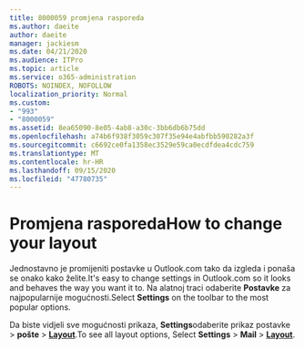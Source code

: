 ```yaml
---
title: 8000059 promjena rasporeda
ms.author: daeite
author: daeite
manager: jackiesm
ms.date: 04/21/2020
ms.audience: ITPro
ms.topic: article
ms.service: o365-administration
ROBOTS: NOINDEX, NOFOLLOW
localization_priority: Normal
ms.custom:
- "993"
- "8000059"
ms.assetid: 8ea65090-8e05-4ab8-a30c-3bb6db6b75dd
ms.openlocfilehash: a74b6f938f3059c307f35e94e4abfbb590282a3f
ms.sourcegitcommit: c6692ce0fa1358ec3529e59ca0ecdfdea4cdc759
ms.translationtype: MT
ms.contentlocale: hr-HR
ms.lasthandoff: 09/15/2020
ms.locfileid: "47780735"
---
```

# <a name="how-to-change-your-layout"></a><span data-ttu-id="14d5b-102">Promjena rasporeda</span><span class="sxs-lookup"><span data-stu-id="14d5b-102">How to change your layout</span></span>

<span data-ttu-id="14d5b-103">Jednostavno je promijeniti postavke u Outlook.com tako da izgleda i ponaša se onako kako želite.</span><span class="sxs-lookup"><span data-stu-id="14d5b-103">It's easy to change settings in Outlook.com so it looks and behaves the way you want it to.</span></span> <span data-ttu-id="14d5b-104">Na alatnoj traci odaberite **Postavke** za najpopularnije mogućnosti.</span><span class="sxs-lookup"><span data-stu-id="14d5b-104">Select **Settings** on the toolbar to the most popular options.</span></span>

<span data-ttu-id="14d5b-105">Da biste vidjeli sve mogućnosti prikaza, **Settings**odaberite prikaz postavke  >  **pošte**  >  [**Layout**](https://outlook.live.com/mail/options/mail/layout).</span><span class="sxs-lookup"><span data-stu-id="14d5b-105">To see all layout options, Select **Settings** > **Mail** > [**Layout**](https://outlook.live.com/mail/options/mail/layout).</span></span>
  